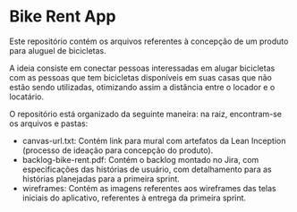 # Bike Rent App
Este repositório contém os arquivos referentes à concepção de um produto para aluguel de bicicletas.

A ideia consiste em conectar pessoas interessadas em alugar bicicletas com as pessoas que tem bicicletas disponíveis em suas casas que não estão sendo utilizadas, otimizando assim a distância entre o locador e o locatário.

O repositório está organizado da seguinte maneira: na raiz, encontram-se os arquivos e pastas:

- canvas-url.txt: Contém link para mural com artefatos da Lean Inception (processo de ideação para concepção do produto).
- backlog-bike-rent.pdf: Contém o backlog montado no Jira, com especificações das histórias de usuário, com detalhamento para as histórias planejadas para a primeira sprint.
- wireframes: Contém as imagens referentes aos wireframes das telas iniciais do aplicativo, referentes à entrega da primeira sprint.
